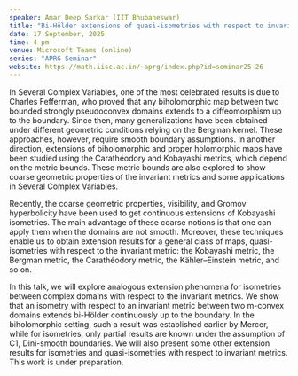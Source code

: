 ```yaml
---
speaker: Amar Deep Sarkar (IIT Bhubaneswar)
title: "Bi-Hölder extensions of quasi-isometries with respect to invariant metrics"
date: 17 September, 2025
time: 4 pm
venue: Microsoft Teams (online)
series: "APRG Seminar"
website: https://math.iisc.ac.in/~aprg/index.php?id=seminar25-26
---
```


In Several Complex Variables, one of the most celebrated results is due to Charles Fefferman, who proved that any biholomorphic map between two bounded strongly
pseudoconvex domains extends to a diffeomorphism up to the boundary. Since then, many generalizations have been obtained under different geometric conditions relying on
the Bergman kernel. These approaches, however, require smooth boundary assumptions. In another direction, extensions of biholomorphic and proper holomorphic maps have
been studied using the Carathéodory and Kobayashi metrics, which depend on the metric bounds. These metric bounds are also explored to show coarse geometric properties
of the invariant metrics and some applications in Several Complex Variables. 

Recently, the coarse geometric properties, visibility, and Gromov hyperbolicity have been used to get continuous extensions of Kobayashi isometries. The main advantage
of these coarse notions is that one can apply them when the domains are not smooth. Moreover, these techniques enable us to obtain extension results for a general class
of maps, quasi-isometries with respect to the invariant metric: the Kobayashi metric, the Bergman metric, the Carathéodory metric, the Kähler–Einstein metric, and so on. 

In this talk, we will explore analogous extension phenomena for isometries between complex domains with respect to the invariant metrics. We show that an isometry with
respect to an invariant metric between two m-convex domains extends bi-Hölder continuously up to the boundary. In the biholomorphic setting, such a result was established
earlier by Mercer, while for isometries, only partial results are known under the assumption of C1, Dini-smooth boundaries. We will also present some other extension
results for isometries and quasi-isometries with respect to invariant metrics. This work is under preparation.
